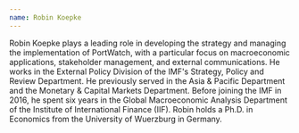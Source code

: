 ```yaml
---
name: Robin Koepke
---
```


Robin Koepke plays a leading role in developing the strategy and managing the implementation of PortWatch, with a particular focus on macroeconomic applications, stakeholder management, and external communications. He works in the External Policy Division of the IMF's Strategy, Policy and Review Department. He previously served in the Asia & Pacific Department and the Monetary & Capital Markets Department. Before joining the IMF in 2016, he spent six years in the Global Macroeconomic Analysis Department of the Institute of International Finance (IIF). Robin holds a Ph.D. in Economics from the University of Wuerzburg in Germany.
